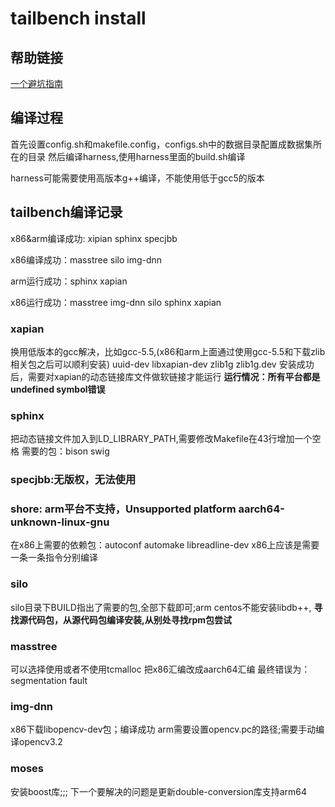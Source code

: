# tailbench install

## 帮助链接

[一个避坑指南](https://github.com/deltavoid/Tailbench)

## 编译过程

首先设置config.sh和makefile.config，configs.sh中的数据目录配置成数据集所在的目录
然后编译harness,使用harness里面的build.sh编译

harness可能需要使用高版本g++编译，不能使用低于gcc5的版本

## tailbench编译记录

x86&arm编译成功: xipian sphinx specjbb  

x86编译成功：masstree silo img-dnn

arm运行成功：sphinx xapian

x86运行成功：masstree img-dnn silo sphinx xapian

### xapian

   换用低版本的gcc解决，比如gcc-5.5,(x86和arm上面通过使用gcc-5.5和下载zlib相关包之后可以顺利安装)
   uuid-dev libxapian-dev  zlib1g zlib1g.dev
   安装成功后，需要对xapian的动态链接库文件做软链接才能运行
   **运行情况：所有平台都是undefined symbol错误**

### sphinx

把动态链接文件加入到LD_LIBRARY_PATH,需要修改Makefile在43行增加一个空格
需要的包：bison swig

### specjbb:无版权，无法使用

### shore: arm平台不支持，Unsupported platform aarch64-unknown-linux-gnu

在x86上需要的依赖包：autoconf automake libreadline-dev
x86上应该是需要一条一条指令分别编译

### silo

silo目录下BUILD指出了需要的包,全部下载即可;arm centos不能安装libdb++, **寻找源代码包，从源代码包编译安装,从别处寻找rpm包尝试**

### masstree

可以选择使用或者不使用tcmalloc
把x86汇编改成aarch64汇编
最终错误为：segmentation fault

### img-dnn

x86下载libopencv-dev包；编译成功
arm需要设置opencv.pc的路径;需要手动编译opencv3.2

### moses

安装boost库;;; 下一个要解决的问题是更新double-conversion库支持arm64
